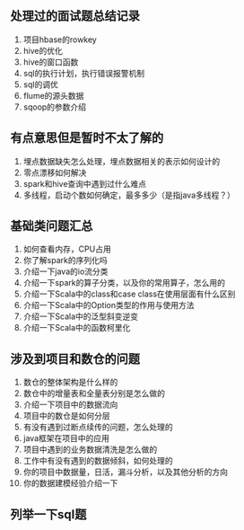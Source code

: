 ## 处理过的面试题总结记录
1. 项目hbase的rowkey  
2. hive的优化  
3. hive的窗口函数
4. sql的执行计划，执行错误报警机制  
5. sql的调优  
6. flume的源头数据  
7. sqoop的参数介绍  

## 有点意思但是暂时不太了解的
1. 埋点数据缺失怎么处理，埋点数据相关的表示如何设计的
2. 零点漂移如何解决
3. spark和hive查询中遇到过什么难点
4. 多线程，启动个数如何确定，最多多少（是指java多线程？）  

## 基础类问题汇总
1. 如何查看内存，CPU占用  
2. 你了解spark的序列化吗  
3. 介绍一下java的io流分类  
4. 介绍一下spark的算子分类，以及你的常用算子，怎么用的  
5. 介绍一下Scala中的class和case class在使用层面有什么区别  
6. 介绍一下Scala中的Option类型的作用与使用方法  
7. 介绍一下Scala中的泛型斜变逆变  
8. 介绍一下Scala中的函数柯里化  

## 涉及到项目和数仓的问题
1. 数仓的整体架构是什么样的  
2. 数仓中的增量表和全量表分别是怎么做的  
3. 介绍一下项目中的数据流向  
4. 项目中的数仓是如何分层  
5. 有没有遇到过断点续传的问题，怎么处理的  
6. java框架在项目中的应用  
7. 项目中遇到的业务数据清洗是怎么做的  
8. 工作中有没有遇到的数据倾斜，如何处理的  
9. 你的项目中数据量，日活，漏斗分析，以及其他分析的方向  
10. 你的数据建模经验介绍一下  

## 列举一下sql题